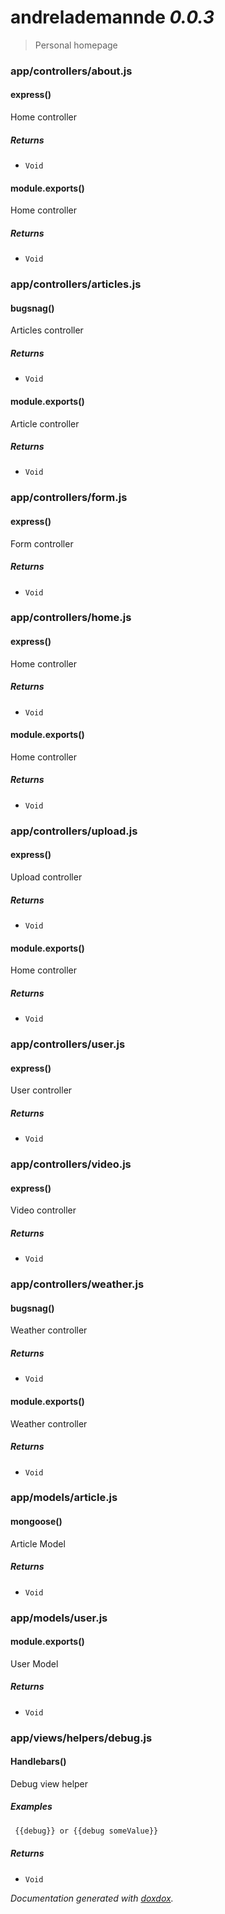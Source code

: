 # andrelademannde *0.0.3*

> Personal homepage


### app/controllers/about.js


#### express() 

Home controller






##### Returns


- `Void`



#### module.exports() 

Home controller






##### Returns


- `Void`




### app/controllers/articles.js


#### bugsnag() 

Articles controller






##### Returns


- `Void`



#### module.exports() 

Article controller






##### Returns


- `Void`




### app/controllers/form.js


#### express() 

Form controller






##### Returns


- `Void`




### app/controllers/home.js


#### express() 

Home controller






##### Returns


- `Void`



#### module.exports() 

Home controller






##### Returns


- `Void`




### app/controllers/upload.js


#### express() 

Upload controller






##### Returns


- `Void`



#### module.exports() 

Home controller






##### Returns


- `Void`




### app/controllers/user.js


#### express() 

User controller






##### Returns


- `Void`




### app/controllers/video.js


#### express() 

Video controller






##### Returns


- `Void`




### app/controllers/weather.js


#### bugsnag() 

Weather controller






##### Returns


- `Void`



#### module.exports() 

Weather controller






##### Returns


- `Void`




### app/models/article.js


#### mongoose() 

Article Model






##### Returns


- `Void`




### app/models/user.js


#### module.exports() 

User Model






##### Returns


- `Void`




### app/views/helpers/debug.js


#### Handlebars() 

Debug view helper






##### Examples

```javascript
 {{debug}} or {{debug someValue}}
```


##### Returns


- `Void`




*Documentation generated with [doxdox](https://github.com/neogeek/doxdox).*
